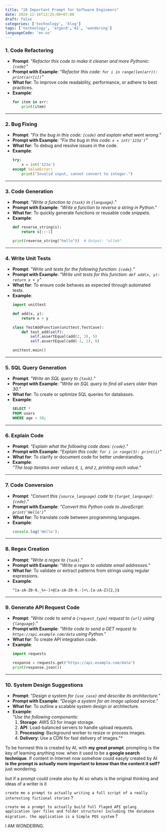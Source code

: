 ```yaml
---
title: "10 Important Prompt for Software Engineers"
date: 2024-12-16T13:25:09+07:00
draft: false
categories: ['technology', 'blog']
tags: ['technology', 'argocd','AI', 'wondering']
languageCode: 'en-us'
---
```


### 1. **Code Refactoring**  
- **Prompt**: *"Refactor this code to make it cleaner and more Pythonic: `{code}`"*  
- **Prompt with Example**: *"Refactor this code: ```for i in range(len(arr)): print(arr[i])```"*  
- **What for**: To improve code readability, performance, or adhere to best practices.  
- **Example**:  
    ```python  
    for item in arr:  
        print(item)  
    ```

---

### 2. **Bug Fixing**  
- **Prompt**: *"Fix the bug in this code: `{code}` and explain what went wrong."*  
- **Prompt with Example**: *"Fix the bug in this code: ```x = int('123a')```"*  
- **What for**: To debug and resolve issues in the code.  
- **Example**:  
    ```python  
    try:  
        x = int('123a')  
    except ValueError:  
        print("Invalid input, cannot convert to integer.")  
    ```

---

### 3. **Code Generation**  
- **Prompt**: *"Write a function to `{task}` in `{language}`."*  
- **Prompt with Example**: *"Write a function to reverse a string in Python."*  
- **What for**: To quickly generate functions or reusable code snippets.  
- **Example**:  
    ```python  
    def reverse_string(s):  
        return s[::-1]  

    print(reverse_string("hello"))  # Output: "olleh"  
    ```

---

### 4. **Write Unit Tests**  
- **Prompt**: *"Write unit tests for the following function: `{code}`."*  
- **Prompt with Example**: *"Write unit tests for this function: ```def add(x, y): return x + y```"*  
- **What for**: To ensure code behaves as expected through automated tests.  
- **Example**:  
    ```python  
    import unittest  

    def add(x, y):  
        return x + y  

    class TestAddFunction(unittest.TestCase):  
        def test_add(self):  
            self.assertEqual(add(2, 3), 5)  
            self.assertEqual(add(-1, 1), 0)  

    unittest.main()  
    ```

---

### 5. **SQL Query Generation**  
- **Prompt**: *"Write an SQL query to `{task}`."*  
- **Prompt with Example**: *"Write an SQL query to find all users older than 30."*  
- **What for**: To create or optimize SQL queries for databases.  
- **Example**:  
    ```sql  
    SELECT *  
    FROM users  
    WHERE age > 30;  
    ```

---

### 6. **Explain Code**  
- **Prompt**: *"Explain what the following code does: `{code}`."*  
- **Prompt with Example**: *"Explain this code: ```for i in range(3): print(i)```"*  
- **What for**: To clarify or document code for better understanding.  
- **Example**:  
    *"The loop iterates over values `0`, `1`, and `2`, printing each value."*

---

### 7. **Code Conversion**  
- **Prompt**: *"Convert this `{source_language}` code to `{target_language}`: `{code}`."*  
- **Prompt with Example**: *"Convert this Python code to JavaScript: ```print('Hello')```"*  
- **What for**: To translate code between programming languages.  
- **Example**:  
    ```javascript  
    console.log('Hello');  
    ```

---

### 8. **Regex Creation**  
- **Prompt**: *"Write a regex to `{task}`."*  
- **Prompt with Example**: *"Write a regex to validate email addresses."*  
- **What for**: To validate or extract patterns from strings using regular expressions.  
- **Example**:  
    ```regex  
    ^[a-zA-Z0-9._%+-]+@[a-zA-Z0-9.-]+\.[a-zA-Z]{2,}$  
    ```

---

### 9. **Generate API Request Code**  
- **Prompt**: *"Write code to send a `{request_type}` request to `{url}` using `{language}`."*  
- **Prompt with Example**: *"Write code to send a GET request to `https://api.example.com/data` using Python."*  
- **What for**: To create API integration code.  
- **Example**:  
    ```python  
    import requests  

    response = requests.get("https://api.example.com/data")  
    print(response.json())  
    ```

---

### 10. **System Design Suggestions**  
- **Prompt**: *"Design a system for `{use_case}` and describe its architecture."*  
- **Prompt with Example**: *"Design a system for an image upload service."*  
- **What for**: To outline a scalable system design or architecture.  
- **Example**:  
    *"Use the following components:*  
    1. **Storage**: AWS S3 for image storage.  
    2. **API**: Load-balanced servers to handle upload requests.  
    3. **Processing**: Background worker to resize or process images.  
    4. **Delivery**: Use a CDN for fast delivery of images."*
    

To be honnest this is created by AI, with **my great prompt**. prompting is the key of learning anything now. when it used to be a **google search technique**. 
If content in Internet now somehow could easyly created by AI **is the prompt is actually more important to kmow than the content it self?**
just wondering.

but if a prompt could create also by AI so whats is the original thinking and ideas of a writer is it 

`create me a prompt to actually writing a full script of a really interesting fictional stories` ?

`create me a prompt to actually build full flaged API golang application (per files and folder structure) including the database migration. the application is a Simple POS system` ?

I AM WONDERING.

